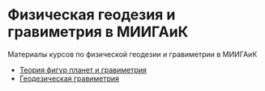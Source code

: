 # Физическая геодезия и гравиметрия в МИИГАиК

Материалы курсов по физической геодезии и гравиметрии в МИИГАиК

* [Теория фигур планет и гравиметрия](TFPG2018/README.md)
* [Геодезическая гравиметрия](GeodeticGravimetry2018/README.md)
